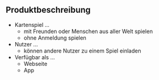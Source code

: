 ## Produktbeschreibung
- Kartenspiel ...
  - mit Freunden oder Menschen aus aller Welt spielen
  - ohne Anmeldung spielen
- Nutzer ...
  - können andere Nutzer zu einem Spiel einladen
- Verfügbar als ...
  - Webseite
  - App